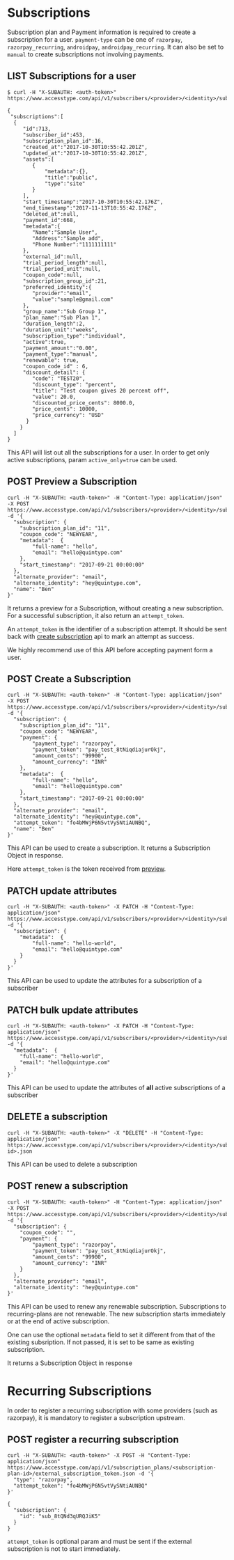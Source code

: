 # Subscriptions

Subscription plan and Payment information is required to create a subscription for a user.
`payment-type` can be one of `razorpay`, `razorpay_recurring`, `androidpay`, `androidpay_recurring`.
It can also be set to `manual` to create subscriptions not involving payments.

## LIST Subscriptions for a user

```shell
$ curl -H "X-SUBAUTH: <auth-token>" https://www.accesstype.com/api/v1/subscribers/<provider>/<identity>/subscriptions.json

{
 "subscriptions":[
  {
     "id":713,
     "subscriber_id":453,
     "subscription_plan_id":16,
     "created_at":"2017-10-30T10:55:42.201Z",
     "updated_at":"2017-10-30T10:55:42.201Z",
     "assets":[
        {
            "metadata":{},
            "title":"public",
            "type":"site"
        }
     ],
     "start_timestamp":"2017-10-30T10:55:42.176Z",
     "end_timestamp":"2017-11-13T10:55:42.176Z",
     "deleted_at":null,
     "payment_id":668,
     "metadata":{
        "Name":"Sample User",
        "Address":"Sample add",
        "Phone Number":"1111111111"
     },
     "external_id":null,
     "trial_period_length":null,
     "trial_period_unit":null,
     "coupon_code":null,
     "subscription_group_id":21,
     "preferred_identity":{
        "provider":"email",
        "value":"sample@gmail.com"
     },
     "group_name":"Sub Group 1",
     "plan_name":"Sub Plan 1",
     "duration_length":2,
     "duration_unit":"weeks",
     "subscription_type":"individual",
     "active":true,
     "payment_amount":"0.00",
     "payment_type":"manual",
     "renewable": true,
     "coupon_code_id" : 6,
     "discount_detail": {
        "code": "TEST20",
        "discount_type": "percent",
        "title": "Test coupon gives 20 percent off",
        "value": 20.0,
        "discounted_price_cents": 8000.0,
        "price_cents": 10000,
        "price_currency": "USD"
      }
    }
  ]
}
```

This API will list out all the subscriptions for a user.
In order to get only active subscriptions, param `active_only=true` can be used.

## POST Preview a Subscription

```shell
curl -H "X-SUBAUTH: <auth-token>" -H "Content-Type: application/json" -X POST https://www.accesstype.com/api/v1/subscribers/<provider>/<identity>/subscriptions/preview.json -d '{
  "subscription": {
    "subscription_plan_id": "11",
    "coupon_code": "NEWYEAR",
    "metadata":  {
        "full-name": "hello",
        "email": "hello@quintype.com"
    },
    "start_timestamp": "2017-09-21 00:00:00"
  },
  "alternate_provider": "email",
  "alternate_identity": "hey@quintype.com",
  "name": "Ben"
}'
```

It returns a preview for a Subscription, without creating a new subscription.
For a successful subscription, it also return an `attempt_token`.

An `attempt_token` is the identifier of a subscription attempt. It should be sent back with [create subscription](#post-create-a-subscription) api to mark an attempt as success.

We highly recommend use of this API before accepting payment form a user.


## POST Create a Subscription

```shell
curl -H "X-SUBAUTH: <auth-token>" -H "Content-Type: application/json" -X POST https://www.accesstype.com/api/v1/subscribers/<provider>/<identity>/subscriptions.json -d '{
  "subscription": {
    "subscription_plan_id": "11",
    "coupon_code": "NEWYEAR",
    "payment": {
        "payment_type": "razorpay",
        "payment_token": "pay_test_8tNiqdiajurOkj",
        "amount_cents": "99900",
        "amount_currency": "INR"
    },
    "metadata":  {
        "full-name": "hello",
        "email": "hello@quintype.com"
    },
    "start_timestamp": "2017-09-21 00:00:00"
  },
  "alternate_provider": "email",
  "alternate_identity": "hey@quintype.com",
  "attempt_token": "fo4bMWjP6N5vtVySNtiAUNBQ",
  "name": "Ben"
}'
```

This API can be used to create a subscription.
It returns a Subscription Object in response.

Here `attempt_token` is the token received from [preview](#post-preview-a-subscription).

## PATCH update attributes

```shell
curl -H "X-SUBAUTH: <auth-token>" -X PATCH -H "Content-Type: application/json" https://www.accesstype.com/api/v1/subscribers/<provider>/<identity>/subscriptions/<id>.json -d '{
  "subscription": {
    "metadata":  {
        "full-name": "hello-world",
        "email": "hello@quintype.com"
    }
  }
}'
```

This API can be used to update the attributes for a subscription of a subscriber

## PATCH bulk update attributes

```shell
curl -H "X-SUBAUTH: <auth-token>" -X PATCH -H "Content-Type: application/json" https://www.accesstype.com/api/v1/subscribers/<provider>/<identity>/subscriptions.json -d '{
  "metadata":  {
    "full-name": "hello-world",
    "email": "hello@quintype.com"
  }
}'
```

This API can be used to update the attributes of **all** active subscriptions of a subscriber

## DELETE a subscription

```shell
curl -H "X-SUBAUTH: <auth-token>" -X "DELETE" -H "Content-Type: application/json" https://www.accesstype.com/api/v1/subscribers/<provider>/<identity>/subscriptions/<subscription-id>.json
```

This API can be used to delete a subscription

## POST renew a subscription

```shell
curl -H "X-SUBAUTH: <auth-token>" -H "Content-Type: application/json" -X POST https://www.accesstype.com/api/v1/subscribers/<provider>/<identity>/subscriptions/<subscription_id>/renewals.json -d '{
  "subscription": {
    "coupon_code": "",
    "payment": {
        "payment_type": "razorpay",
        "payment_token": "pay_test_8tNiqdiajurOkj",
        "amount_cents": "99900",
        "amount_currency": "INR"
    }
  },
  "alternate_provider": "email",
  "alternate_identity": "hey@quintype.com"
}'
```

This API can be used to renew any renewable subscription.
Subscriptions to recurring-plans are not renewable.
The new subscription starts immediately or at the end of active subscription.

One can use the optional `metadata` field to set it different from that of the existing subsription. If not passed, it is set to be same as existing subscription.

It returns a Subscription Object in response


# Recurring Subscriptions

In order to register a recurring subscription with some providers (such as razorpay), it is mandatory to register a subscription upstream.

## POST register a recurring subscription

```shell
curl -H "X-SUBAUTH: <auth-token>" -X POST -H "Content-Type: application/json" https://www.accesstype.com/api/v1/subscription_plans/<subscription-plan-id>/external_subscription_token.json -d '{
  "type": "razorpay",
  "attempt_token": "fo4bMWjP6N5vtVySNtiAUNBQ"
}'

{
  "subscription": {
    "id": "sub_8tQNd3qURQJiK5"
  }
}
```

`attempt_token` is optional param and must be sent if the external subscription is not to start immediately.
